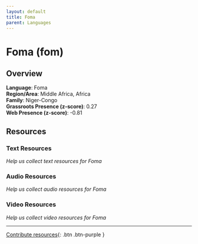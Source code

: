 ```yaml
---
layout: default
title: Foma
parent: Languages
---
```


# Foma (fom)

## Overview

**Language**: Foma  
**Region/Area**: Middle Africa, Africa  
**Family**: Niger-Congo  
**Grassroots Presence (z-score)**: 0.27  
**Web Presence (z-score)**: -0.81  

## Resources

### Text Resources
*Help us collect text resources for Foma*

### Audio Resources
*Help us collect audio resources for Foma*

### Video Resources
*Help us collect video resources for Foma*

---

[Contribute resources](https://forms.office.com/e/1SfLJx3u1r){: .btn .btn-purple }
